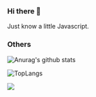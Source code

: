 ### Hi there 👋

Just know a little Javascript.

### Others

![Anurag's github stats](https://github-readme-stats.vercel.app/api?username=shadowdreamer&theme=dracula)

![TopLangs](https://github-readme-stats.vercel.app/api/top-langs?username=shadowdreamer&layout=compact&show_icons=true&theme=dracula)  

<img src="https://visitor-badge.glitch.me/badge?page_id=shadowdreamer" />

